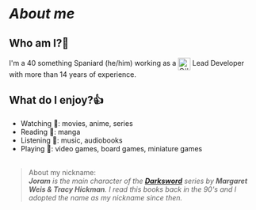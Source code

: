 # ***About me***

## **Who am I?**:bust_in_silhouette:
I'm a 40 something Spaniard (he/him) working as a <img src="https://cdn.jsdelivr.net/gh/devicons/devicon/icons/csharp/csharp-original.svg" alt="C#" width="25" height="25" style="vertical-align:middle"/> Lead Developer with more than 14 years of experience.

## **What do I enjoy?**:+1:
- Watching :cinema:: movies, anime, series
- Reading :book:: manga
- Listening :musical_note:: music, audiobooks
- Playing :game_die:: video games, board games, miniature games 
<br><br/>
>About my nickname:  
***Joram** is the main character of the [**Darksword**](https://margaretweis.com/collections/darksword) series by **Margaret Weis & Tracy Hickman**. I read this books back in the 90's and I adopted the name as my nickname since then.*
